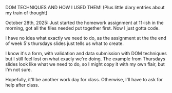 DOM TECHNIQUES AND HOW I USED THEM! 
(Plus little diary entries about my train of thought)

October 28th, 2025:
Just started the homework assignment at 11-ish in the morning, got all the files needed put together first. Now I just gotta code.

I have no idea what exactly we need to do, as the assignment at the the end of week 5's thursdays slides just tells us what to create.

I know it's a form, with validation and data submission with DOM techniques but I still feel lost on what exacly we're doing. The example from Thursdays slides look like what we need to do, so I might copy it with my own flair, but I'm not sure.

Hopefully, it'll be another work day for class. Otherwise, I'll have to ask for help after class.

